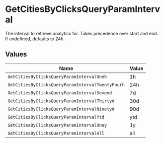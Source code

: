 # GetCitiesByClicksQueryParamInterval

The interval to retrieve analytics for. Takes precedence over start and end. If undefined, defaults to 24h.


## Values

| Name                                             | Value                                            |
| ------------------------------------------------ | ------------------------------------------------ |
| `GetCitiesByClicksQueryParamIntervalOneh`        | 1h                                               |
| `GetCitiesByClicksQueryParamIntervalTwentyFourh` | 24h                                              |
| `GetCitiesByClicksQueryParamIntervalSevend`      | 7d                                               |
| `GetCitiesByClicksQueryParamIntervalThirtyd`     | 30d                                              |
| `GetCitiesByClicksQueryParamIntervalNinetyd`     | 90d                                              |
| `GetCitiesByClicksQueryParamIntervalYtd`         | ytd                                              |
| `GetCitiesByClicksQueryParamIntervalOney`        | 1y                                               |
| `GetCitiesByClicksQueryParamIntervalAll`         | all                                              |